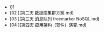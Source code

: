 + [01 ](第一天.md)
+ [02 ](第二天 数据库集群方案.md)
+ [03 ](第三天 消息队列 freemarker NoSQL.md)
+ [04 ](第四天 应用架构（软件）演变.md)